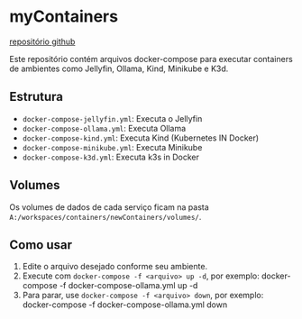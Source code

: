 # myContainers
[repositório github](https://github.com/logicinfocursos/myContainers.git)

Este repositório contém arquivos docker-compose para executar containers de ambientes como Jellyfin, Ollama, Kind, Minikube e K3d.

## Estrutura
- `docker-compose-jellyfin.yml`: Executa o Jellyfin
- `docker-compose-ollama.yml`: Executa Ollama
- `docker-compose-kind.yml`: Executa Kind (Kubernetes IN Docker)
- `docker-compose-minikube.yml`: Executa Minikube
- `docker-compose-k3d.yml`: Executa k3s in Docker

## Volumes
Os volumes de dados de cada serviço ficam na pasta `A:/workspaces/containers/newContainers/volumes/`.

## Como usar
1. Edite o arquivo desejado conforme seu ambiente.
2. Execute com `docker-compose -f <arquivo> up -d`, por exemplo: docker-compose -f docker-compose-ollama.yml up -d
3. Para parar, use `docker-compose -f <arquivo> down`, por exemplo: docker-compose -f docker-compose-ollama.yml down
